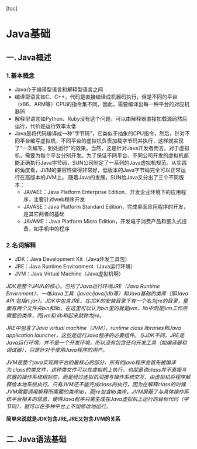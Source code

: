 [toc]
# Java基础
## 一. Java概述
### 1.基本概念
- Java介于编译型语言和解释型语言之间
- 编译型语言如C、C++，代码是直接编译成机器码执行，但是不同的平台（x86、ARM等）CPU的指令集不同，因此，需要编译出每一种平台的对应机器码
- 解释型语言如Python、Ruby没有这个问题，可以由解释器直接加载源码然后运行，代价是运行效率太低
- Java是将代码编译成一种“字节码”，它类似于抽象的CPU指令，然后，针对不同平台编写虚拟机，不同平台的虚拟机负责加载字节码并执行，这样就实现了“一次编写，到处运行”的效果。当然，这是针对Java开发者而言。对于虚拟机，需要为每个平台分别开发。为了保证不同平台、不同公司开发的虚拟机都能正确执行Java字节码，SUN公司制定了一系列的Java虚拟机规范。从实践的角度看，JVM的兼容性做得非常好，低版本的Java字节码完全可以正常运行在高版本的JVM上。
随着Java的发展，SUN给Java又分出了三个不同版本：
  - JAVAEE：Java Platform Enterprise Edition，开发企业环境下的应用程序，主要针对web程序开发
  - JAVASE：Java Platform Standard Edition，完成桌面应用程序的开发，是其它两者的基础
  - JAVAME：Java Platform Micro Edition，开发电子消费产品和嵌入式设备，如手机中的程序

### 2.名词解释
- JDK：Java Development Kit（Java开发工具包）
- JRE：Java Runtime Environment（Java运行环境）
- JVM：Java Virtual Machine（Java虚拟机啊）


*JDK是整个JAVA的核心，包括了Java运行环境JRE（Java Runtime Envirnment）、一堆Java工具（javac/java/jdb等）和Java基础的类库（即Java API 包括rt.jar）。JDK中包含JRE，在JDK的安装目录下有一个名为jre的目录，里面有两个文件夹bin和lib，在这里可以认为bin里的就是jvm，lib中则是jvm工作所需要的类库，而jvm和 lib和起来就称为jre。*

*JRE中包含了Java virtual machine（JVM），runtime class libraries和Java application launcher，这些是运行Java程序的必要组件。与JDK不同，JRE是Java运行环境，并不是一个开发环境，所以没有包含任何开发工具（如编译器和调试器），只是针对于使用Java程序的用户。*

*JVM是整个java实现跨平台的最核心的部分，所有的java程序会首先被编译为.class的类文件，这种类文件可以在虚拟机上执行。也就是说class并不直接与机器的操作系统相对应，而是经过虚拟机间接与操作系统交互，由虚拟机将程序解释给本地系统执行。只有JVM还不能完成class的执行，因为在解释class的时候JVM需要调用解释所需要的类库lib，而jre包含lib类库。JVM屏蔽了与具体操作系统平台相关的信息，使得Java程序只需生成在Java虚拟机上运行的目标代码（字节码），就可以在多种平台上不加修改地运行。*

**简单来说就是JDK包含JRE,JRE又包含JVM的关系**

## 二. Java语法基础

